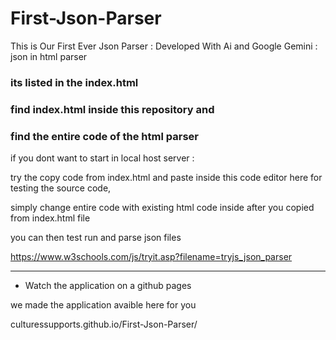 # First-Json-Parser
This is Our First Ever Json Parser : Developed With Ai and Google Gemini : json in html parser



### its listed in the index.html 

### find index.html inside this repository and
### find the entire code of the html parser



if you dont want to start in local host server :

try the copy code from index.html and paste inside this code editor here for testing the source code,

simply change entire code with existing html code inside after you copied from index.html file 

you can then test run and parse json files


https://www.w3schools.com/js/tryit.asp?filename=tryjs_json_parser



--------------

- Watch the application on a github pages


we made the application avaible here for you 


culturessupports.github.io/First-Json-Parser/
